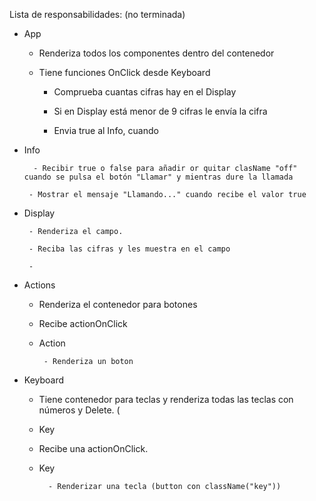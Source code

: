 Lista de responsabilidades: (no terminada)

- App

  - Renderiza todos los componentes dentro del contenedor

  - Tiene funciones OnClick desde Keyboard

    - Comprueba cuantas cifras hay en el Display

    - Si en Display está menor de 9 cifras le envía la cifra

    - Envia true al Info, cuando

- Info

        - Recibir true o false para añadir or quitar clasName "off" cuando se pulsa el botón "Llamar" y mientras dure la llamada

       - Mostrar el mensaje "Llamando..." cuando recibe el valor true

- Display

       - Renderiza el campo.

       - Reciba las cifras y les muestra en el campo

       -

- Actions

  - Renderiza el contenedor para botones

  - Recibe actionOnClick

  - Action

         - Renderiza un boton

- Keyboard

  - Tiene contenedor para teclas y renderiza todas las teclas con números y Delete. (<li> Key </li>

  - Recibe una actionOnClick.

  - Key

          - Renderizar una tecla (button con className("key"))
